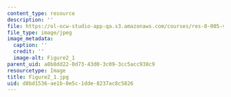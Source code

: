 ```yaml
---
content_type: resource
description: ''
file: https://ol-ocw-studio-app-qa.s3.amazonaws.com/courses/res-8-005-vibrations-and-waves-problem-solving-fall-2012/d8bd1536ae1b0e5c1dde8237ac8c5826_figure2_1.jpg
file_type: image/jpeg
image_metadata:
  caption: ''
  credit: ''
  image-alt: Figure2_1
parent_uid: a8b8dd22-0d73-43d0-3c09-3cc5acc938c9
resourcetype: Image
title: Figure2_1.jpg
uid: d8bd1536-ae1b-0e5c-1dde-8237ac8c5826
---
```

